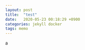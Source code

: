 ```yaml
---
layout: post
title:  "test"
date:   2020-05-23 00:18:29 +0900
categories: jekyll docker
tags: memo
---
```

a
